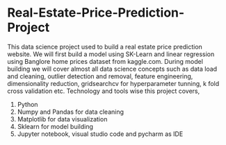 # Real-Estate-Price-Prediction-Project
This data science project used to build a real estate price prediction website. We will first build a model using SK-Learn and linear regression using Banglore home prices dataset from kaggle.com. During model building we will cover almost all data science concepts such as data load and cleaning, outlier detection and removal, feature engineering, dimensionality reduction, gridsearchcv for hyperparameter tunning, k fold cross validation etc. Technology and tools wise this project covers,

1. Python
2. Numpy and Pandas for data cleaning
3. Matplotlib for data visualization
4. Sklearn for model building
5. Jupyter notebook, visual studio code and pycharm as IDE
